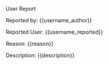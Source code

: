 User Report

Reported by: {{username_author}}

Reported User: {{username_reported}}

Reason: {{reason}}

Description:
{{description}}